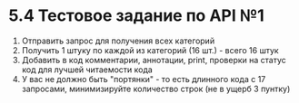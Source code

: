 # 5.4 Тестовое задание по API №1
1. Отправить запрос для получения всех категорий
2. Получить 1 штуку по каждой из категорий (16 шт.) - всего 16 штук
3. Добавить в код комментарии, аннотации, print, проверки на статус код для лучшей читаемости кода
4. У вас не должно быть "портянки" - то есть длинного кода с 17 запросами, минимизируйте количество строк (не в ущерб 3 пунтку)